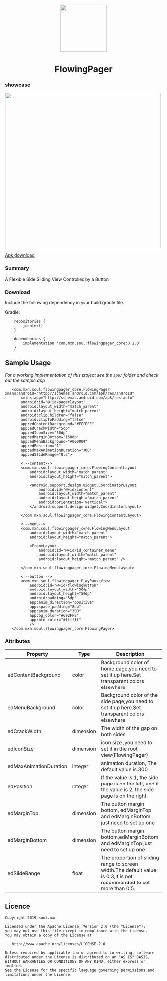 <p align="center"><img width="150"src="http://baobaoloveyou.com/flowingpager_icon.png"></p>
<h1 align="center">FlowingPager</h1>


### showcase
<img height="500" src="/art/flowingpager.gif"></img>  

<p><a href="http://baobaoloveyou.com/flowingpager-0.1.0.apk" target="_blank" >Apk download</a></p>


### Summary
A Flexible Side Sliding View Controlled by a Button

### Download
Include the following dependency in your build.gradle file.

Gradle:

```Gradle
    repositories {
        jcenter()
    }

    dependencies {
        implementation 'com.mxn.soul:flowingpager_core:0.1.0'
    }
```

## Sample Usage  

*For a working implementation of this project see the `app/` folder and check out the sample app*


```
   <com.mxn.soul.flowingpager_core.FlowingPager xmlns:android="http://schemas.android.com/apk/res/android"
       xmlns:app="http://schemas.android.com/apk/res-auto"
       android:id="@+id/pagerlayout"
       android:layout_width="match_parent"
       android:layout_height="match_parent"
       android:clipChildren="false"
       android:clipToPadding="false"
       app:edContentBackground="#FEFEFE"
       app:edCrackWidth="5dp"
       app:edIconSize="50dp"
       app:edMarginBottom="150dp"
       app:edMenuBackground="#000000"
       app:edPosition="1"
       app:edMaxAnimationDuration="300"
       app:edSlideRange="0.3">
   
       <!--content-->
       <com.mxn.soul.flowingpager_core.FlowingContentLayout
           android:layout_width="match_parent"
           android:layout_height="match_parent">
   
           <android.support.design.widget.CoordinatorLayout
               android:id="@+id/content"
               android:layout_width="match_parent"
               android:layout_height="match_parent"
               android:orientation="vertical">
           </android.support.design.widget.CoordinatorLayout>
   
       </com.mxn.soul.flowingpager_core.FlowingContentLayout>
   
       <!--menu-->
       <com.mxn.soul.flowingpager_core.FlowingMenuLayout
           android:layout_width="match_parent"
           android:layout_height="match_parent">
   
           <FrameLayout
               android:id="@+id/id_container_menu"
               android:layout_width="match_parent"
               android:layout_height="match_parent" />
   
       </com.mxn.soul.flowingpager_core.FlowingMenuLayout>
   
       <!--button -->
       <com.mxn.soul.flowingpager.PlayPauseView
           android:id="@+id/flowingbutton"
           android:layout_width="50dp"
           android:layout_height="50dp"
           android:padding="5dp"
           app:anim_direction="positive"
           app:space_padding="8dp"
           app:anim_duration="300"
           app:bg_color="#692FFE"
           app:btn_color="#ffffff"
           />
   </com.mxn.soul.flowingpager_core.FlowingPager>

```


### Attributes
Property | Type | Description
--- | --- | ---
edContentBackground | color | Background color of home page,you need to set it up here.Set transparent colors elsewhere
edMenuBackground | color | Background color of the side page,you need to set it up here.Set transparent colors elsewhere
edCrackWidth | dimension | The width of the gap on both sides
edIconSize | dimension | icon size ,you need to set it in the root view(FlowingPager)
edMaxAnimationDuration | integer | animation duration, The default value is 300
edPosition | integer | If the value is 1, the side page is on the left, and if the value is 2, the side page is on the right.
edMarginTop | dimension | The button margin bottom, edMarginTop and edMarginBottom just need to set up one
edMarginBottom | dimension | The button margin bottom,edMarginBottom and edMarginTop just need to set up one
edSlideRange | float | The proportion of sliding range to screen width.The default value is 0.3,It is not recommended to set more than 0.5.


## Licence
```
Copyright 2019 soul.mxn

Licensed under the Apache License, Version 2.0 (the "License");
you may not use this file except in compliance with the License.
You may obtain a copy of the License at

   http://www.apache.org/licenses/LICENSE-2.0

Unless required by applicable law or agreed to in writing, software
distributed under the License is distributed on an "AS IS" BASIS,
WITHOUT WARRANTIES OR CONDITIONS OF ANY KIND, either express or implied.
See the License for the specific language governing permissions and
limitations under the License.
```





